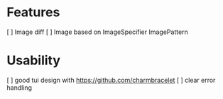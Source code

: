 # Features
[ ] Image diff
[ ] Image based on ImageSpecifier ImagePattern


# Usability
[ ] good tui design with https://github.com/charmbracelet 
[ ] clear error handling
